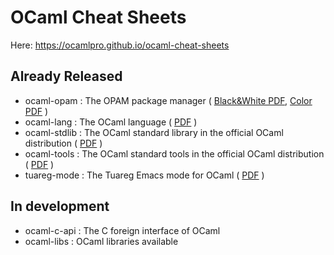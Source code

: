 # OCaml Cheat Sheets

Here: https://ocamlpro.github.io/ocaml-cheat-sheets

## Already Released

* ocaml-opam : The OPAM package manager ( [Black&White PDF](https://ocamlpro.github.io/ocaml-cheat-sheets/ocaml-opam-bw.pdf), [Color PDF](https://ocamlpro.github.io/ocaml-cheat-sheets/ocaml-opam.pdf) )
* ocaml-lang : The OCaml language ( [PDF](https://ocamlpro.github.io/ocaml-cheat-sheets/ocaml-lang.pdf) )
* ocaml-stdlib : The OCaml standard library in the official OCaml distribution ( [PDF](https://ocamlpro.github.io/ocaml-cheat-sheets/ocaml-stdlib.pdf) )
* ocaml-tools : The OCaml standard tools in the official OCaml distribution ( [PDF](https://ocamlpro.github.io/ocaml-cheat-sheets/ocaml-tools.pdf) )
* tuareg-mode : The Tuareg Emacs mode for OCaml ( [PDF](https://ocamlpro.github.io/ocaml-cheat-sheets/tuareg-mode.pdf) )

## In development

* ocaml-c-api : The C foreign interface of OCaml
* ocaml-libs : OCaml libraries available
